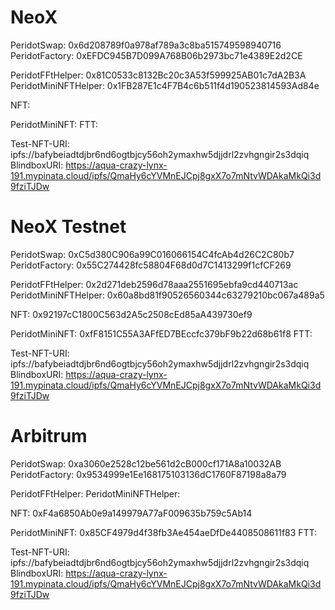 # NeoX

PeridotSwap: 0x6d208789f0a978af789a3c8ba515749598940716
PeridotFactory: 0xEFDC945B7D099A768B06b2973bc71e4389E2d2CE

PeridotFFtHelper: 0x81C0533c8132Bc20c3A53f599925AB01c7dA2B3A
PeridotMiniNFTHelper: 0x1FB287E1c4F7B4c6b511f4d190523814593Ad84e

NFT:

PeridotMiniNFT:
FTT:

Test-NFT-URI: ipfs://bafybeiadtdjbr6nd6ogtbjcy56oh2ymaxhw5djjdrl2zvhgngir2s3dqiq
BlindboxURI: https://aqua-crazy-lynx-191.mypinata.cloud/ipfs/QmaHy6cYVMnEJCpj8gxX7o7mNtvWDAkaMkQi3d9fziTJDw

# NeoX Testnet

PeridotSwap: 0xC5d380C906a99C016066154C4fcAb4d26C2C80b7
PeridotFactory: 0x55C274428fc58804F68d0d7C1413299f1cfCF269

PeridotFFtHelper: 0x2d271deb2596d78aaa2551695ebfa9cd440713ac
PeridotMiniNFTHelper: 0x60a8bd81f90526560344c63279210bc067a489a5

NFT: 0x92197cC1800C563d2A5c2508cEd85aA439730ef9

PeridotMiniNFT: 0xfF8151C55A3AFfED7BEccfc379bF9b22d68b61f8
FTT:

Test-NFT-URI: ipfs://bafybeiadtdjbr6nd6ogtbjcy56oh2ymaxhw5djjdrl2zvhgngir2s3dqiq
BlindboxURI: https://aqua-crazy-lynx-191.mypinata.cloud/ipfs/QmaHy6cYVMnEJCpj8gxX7o7mNtvWDAkaMkQi3d9fziTJDw

# Arbitrum

PeridotSwap: 0xa3060e2528c12be561d2cB000cf171A8a10032AB
PeridotFactory: 0x9534999e1Ee168175103136dC1760F87198a8a79

PeridotFFtHelper:
PeridotMiniNFTHelper:

NFT: 0xF4a6850Ab0e9a149979A77aF009635b759c5Ab14

PeridotMiniNFT: 0x85CF4979d4f38fb3Ae454aeDfDe4408508611f83
FTT:

Test-NFT-URI: ipfs://bafybeiadtdjbr6nd6ogtbjcy56oh2ymaxhw5djjdrl2zvhgngir2s3dqiq
BlindboxURI: https://aqua-crazy-lynx-191.mypinata.cloud/ipfs/QmaHy6cYVMnEJCpj8gxX7o7mNtvWDAkaMkQi3d9fziTJDw
